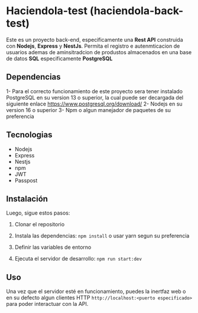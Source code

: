 
# Haciendola-test (haciendola-back-test)

Este es un proyecto back-end, especificamente una **Rest API** construida con **Nodejs**, **Express** y **NestJs**. Permita el registro e autenmticacion de usuarios ademas de aminsitradcion de produstos almacenados en una base de datos **SQL** especificamente **PostgreSQL**

## Dependencias

1- Para el correcto funcionamiento de este proyecto sera tener instalado PostgreSQL en su version 13 o superior, la cual puede ser decargada del siguiente enlace https://www.postgresql.org/download/
2- Nodejs en su version 16 o superior 
3- Npm o algun manejador de paquetes de su preferencia 

## Tecnologias

- Nodejs
- Express
- Nestjs
- npm
- JWT
- Passpost

## Instalación

Luego, sigue estos pasos:

1.  Clonar  el  repositorio

2.  Instala  las  dependencias:  `npm install`  o  usar  yarn  segun  su  preferencia

4.  Definir  las  variables  de  entorno

3.  Ejecuta  el  servidor  de  desarrollo:  `npm run start:dev`

## Uso

Una vez que el servidor esté en funcionamiento, puedes la inertfaz web o en su defecto algun clientes HTTP  `http://localhost:<puerto especificado>` para poder interactuar con la API.
